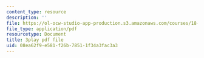 ```yaml
---
content_type: resource
description: ''
file: https://ol-ocw-studio-app-production.s3.amazonaws.com/courses/18-02-multivariable-calculus-fall-2007/08ea62f9e581f26b78511f34a3fac3a3_U1EcnfTKXJ0.pdf
file_type: application/pdf
resourcetype: Document
title: 3play pdf file
uid: 08ea62f9-e581-f26b-7851-1f34a3fac3a3
---
```

